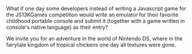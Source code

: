 What if one day some developers instead of writing a Javascript game for the JS13KGames competition would write an emulator for their favorite childhood portable console and submit it (together with a game written in console's native language) as their entry? 

We invite you for an adventure in the world of Nintendo DS, where in the fairytale kingdom of tropical chickens one day all textures were gone.